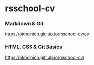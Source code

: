 # rsschool-cv

### Markdown & Git
https://okhomich.github.io/rsschool-cv/cv

### HTML, CSS & Git Basics
https://okhomich.github.io/rsschool-cv/
